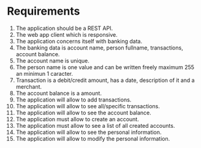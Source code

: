 # Requirements

1. The application should be a REST API.
1. The web app client which is responsive.
1. The application concerns itself with banking data.
1. The banking data is account name, person fullname, transactions, account balance.
1. The account name is unique.
1. The person name is one value and can be written freely maximum 255 an minimun 1 caracter.
1. Transaction is a debit/credit amount, has a date, description of it and a merchant.
1. The account balance is a amount.
1. The application will allow to add transactions.
1. The application will allow to see all/specific transactions.
1. The application will allow to see the account balance.
1. The application must allow to create an account.
1. The application must allow to see a list of all created accounts.
1. The application will allow to see the personal information.
1. The application will allow to modify the personal information.
